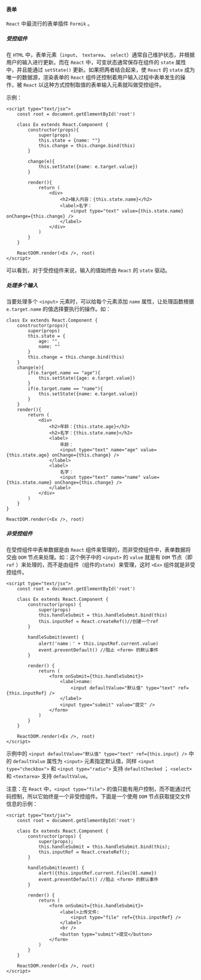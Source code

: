 #### 表单

`React` 中最流行的表单插件 `Formik` 。

##### 受控组件

在 `HTML` 中，表单元素（`input`、 `textarea`、 `select`）通常自己维护状态，并根据用户的输入进行更新。而在 `React` 中，可变状态通常保存在组件的 `state` 属性中，并且能通过 `setState()` 更新。如果把两者结合起来，使 `React` 的 `state` 成为唯一的数据源，渲染表单的 `React` 组件还控制着用户输入过程中表单发生的操作，被 `React` 以这种方式控制取值的表单输入元素就叫做受控组件。

示例：

```react
<script type="text/jsx">
    const root = document.getElementById('root')
		
    class Ex extends React.Component {
        constructor(props){
            super(props)
            this.state = {name: ""}
            this.change = this.change.bind(this)
        }
        
        change(e){
            this.setState({name: e.target.value})
        }
        
        render(){
            return (
                <div>
                    <h2>输入内容：{this.state.name}</h2>
                    <label>名字：
                        <input type="text" value={this.state.name} onChange={this.change} />
                    </label>
                </div>
            )
        }
    }
        
    ReactDOM.render(<Ex />, root)
</script>
```

可以看到，对于受控组件来说，输入的值始终由 `React` 的 `state` 驱动。

##### 处理多个输入

当要处理多个 `<input>` 元素时，可以给每个元素添加 `name` 属性，让处理函数根据 `e.target.name` 的值选择要执行的操作。如：

```react
class Ex extends React.Component {
    constructor(props){
        super(props)
        this.state = {
            age: "",
            name: ""
        }
        this.change = this.change.bind(this)
    }
    change(e){
        if(e.target.name == "age"){
            this.setState({age: e.target.value})
        }
        if(e.target.name == "name"){
            this.setState({name: e.target.value})
        }
    }
    render(){
        return (
            <div>
                <h2>年龄：{this.state.age}</h2>
                <h2>名字：{this.state.name}</h2>
                <label>
                    年龄：
                    <input type="text" name="age" value={this.state.age} onChange={this.change} />
                </label>
                <label>
                    名字：
                    <input type="text" name="name" value={this.state.name} onChange={this.change} />
                </label>
            </div>
        )
    }
}
		
ReactDOM.render(<Ex />, root)
```



##### 非受控组件

在受控组件中表单数据是由 `React` 组件来管理的，而非受控组件中，表单数据将交由 `DOM` 节点来处理。如：这个例子中的 `<input>` 的 `value` 就是有 `DOM` 节点（即 `ref` ）来处理的，而不是由组件（组件的`state`）来管理，这时 `<Ex>` 组件就是非受控组件。

```react
<script type="text/jsx">
    const root = document.getElementById('root')
		
    class Ex extends React.Component {
        constructor(props) {
            super(props)
            this.handleSubmit = this.handleSubmit.bind(this)
            this.inputRef = React.createRef()//创建一个ref
        }
			
        handleSubmit(event) {
            alert('name：' + this.inputRef.current.value)
            event.preventDefault() //阻止 <form> 的默认事件
        }
			
        render() {
            return (
                <form onSubmit={this.handleSubmit}>
                    <label>name:
                        <input defaultValue="默认值" type="text" ref={this.inputRef} />
                    </label>
                    <input type="submit" value="提交" />
                </form>
            )
        }
    }

    ReactDOM.render(<Ex />, root)
</script>
```

示例中的 `<input defaultValue="默认值" type="text" ref={this.input} />` 中的 `defaultValue` 属性为 `<input>` 元素指定默认值，同样 `<input type="checkbox">` 和 `<input type="radio">` 支持 `defaultChecked` ； `<select>` 和 `<textarea>` 支持 `defaultValue`。

注意：在 `React` 中，`<input type="file">` 的值只能有用户控制，而不能通过代码控制，所以它始终是一个非受控组件。下面是一个使用 `DOM` 节点获取提交文件信息的示例：

```react
<script type="text/jsx">
    const root = document.getElementById('root')
		
    class Ex extends React.Component {
        constructor(props) {
            super(props);
            this.handleSubmit = this.handleSubmit.bind(this);
            this.inputRef = React.createRef();
        }
        
        handleSubmit(event) {
            alert({this.inputRef.current.files[0].name})
            event.preventDefault() //阻止 <form> 的默认事件
        }

        render() {
            return (
                <form onSubmit={this.handleSubmit}>
                    <label>上传文件:
                        <input type="file" ref={this.inputRef} />
                    </label>
                    <br />
                    <button type="submit">提交</button>
                </form>
            )
        }
    }

    ReactDOM.render(<Ex />, root)
</script>
```

